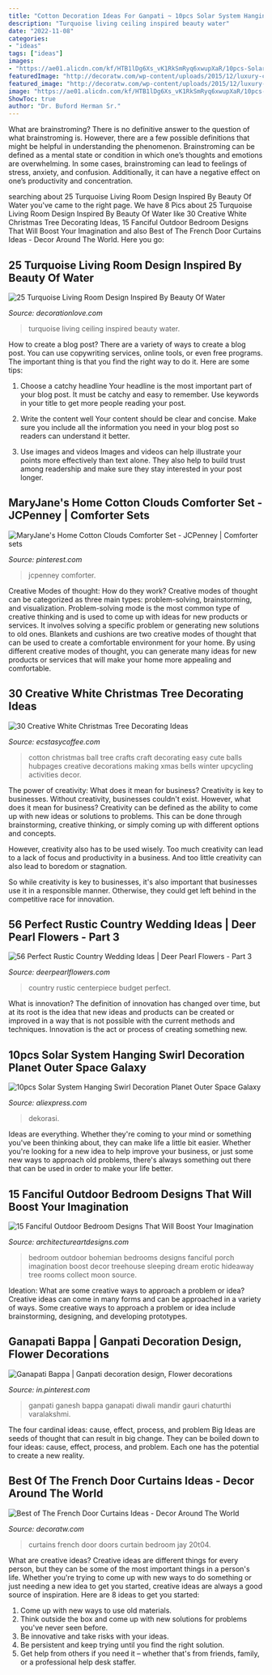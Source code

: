 ```yaml
---
title: "Cotton Decoration Ideas For Ganpati ~ 10pcs Solar System Hanging Swirl Decoration Planet Outer Space Galaxy"
description: "Turquoise living ceiling inspired beauty water"
date: "2022-11-08"
categories:
- "ideas"
tags: ["ideas"]
images:
- "https://ae01.alicdn.com/kf/HTB1lDg6Xs_vK1RkSmRyq6xwupXaR/10pcs-Solar-System-Hanging-Swirl-Decoration-Planet-Outer-Space-Galaxy-Whirls-Kids-Classroom-Shower-Birthday-Party.jpg"
featuredImage: "http://decoratw.com/wp-content/uploads/2015/12/luxury-curtain-ideas.jpg"
featured_image: "http://decoratw.com/wp-content/uploads/2015/12/luxury-curtain-ideas.jpg"
image: "https://ae01.alicdn.com/kf/HTB1lDg6Xs_vK1RkSmRyq6xwupXaR/10pcs-Solar-System-Hanging-Swirl-Decoration-Planet-Outer-Space-Galaxy-Whirls-Kids-Classroom-Shower-Birthday-Party.jpg"
ShowToc: true
author: "Dr. Buford Herman Sr."
---
```



What are brainstroming?
There is no definitive answer to the question of what brainstroming is. However, there are a few possible definitions that might be helpful in understanding the phenomenon. Brainstroming can be defined as a mental state or condition in which one’s thoughts and emotions are overwhelming. In some cases, brainstroming can lead to feelings of stress, anxiety, and confusion. Additionally, it can have a negative effect on one’s productivity and concentration.

	

		
searching about 25 Turquoise Living Room Design Inspired By Beauty Of Water you've came to the right page. We have 8 Pics about 25 Turquoise Living Room Design Inspired By Beauty Of Water like 30 Creative White Christmas Tree Decorating Ideas, 15 Fanciful Outdoor Bedroom Designs That Will Boost Your Imagination and also Best of The French Door Curtains Ideas - Decor Around The World. Here you go:
		
    
## 25 Turquoise Living Room Design Inspired By Beauty Of Water

<img loading=lazy src="http://www.decorationlove.com/wp-content/uploads/2016/09/Turquoise-Ceiling.jpg" onerror="this.onerror=null;this.src='https://tse4.mm.bing.net/th?id=OIP.c8p3ByaOxM2J0Vvz4Q5z3gHaK5&amp;pid=15.1';" alt="25 Turquoise Living Room Design Inspired By Beauty Of Water">

_Source: decorationlove.com_

>turquoise living ceiling inspired beauty water. 

	

How to create a blog post?
There are a variety of ways to create a blog post. You can use copywriting services, online tools, or even free programs. The important thing is that you find the right way to do it. Here are some tips:
1. Choose a catchy headline
Your headline is the most important part of your blog post. It must be catchy and easy to remember. Use keywords in your title to get more people reading your post.

2. Write the content well
Your content should be clear and concise. Make sure you include all the information you need in your blog post so readers can understand it better.

3. Use images and videos
Images and videos can help illustrate your points more effectively than text alone. They also help to build trust among readership and make sure they stay interested in your post longer.


    
## MaryJane&#039;s Home Cotton Clouds Comforter Set - JCPenney | Comforter Sets

<img loading=lazy src="https://i.pinimg.com/736x/cf/5c/ec/cf5cec2d1bb4ec55c98239febb76c0e2--bedroom-apartment-comforter-sets.jpg" onerror="this.onerror=null;this.src='https://tse2.mm.bing.net/th?id=OIP.JQCSsgemW9y9DU9OZzaZJwHaHa&amp;pid=15.1';" alt="MaryJane&#039;s Home Cotton Clouds Comforter Set - JCPenney | Comforter sets">

_Source: pinterest.com_

>jcpenney comforter. 

	

Creative Modes of thought: How do they work?
Creative modes of thought can be categorized as three main types: problem-solving, brainstorming, and visualization. Problem-solving mode is the most common type of creative thinking and is used to come up with ideas for new products or services. It involves solving a specific problem or generating new solutions to old ones.
Blankets and cushions are two creative modes of thought that can be used to create a comfortable environment for your home. By using different creative modes of thought, you can generate many ideas for new products or services that will make your home more appealing and comfortable.

    
## 30 Creative White Christmas Tree Decorating Ideas

<img loading=lazy src="https://i1.wp.com/www.ecstasycoffee.com/wp-content/uploads/2016/11/Cotton-Ball-Christmas-Tree.jpg?resize=600%2C800" onerror="this.onerror=null;this.src='https://tse2.mm.bing.net/th?id=OIP.wnrAIk0ECUbMRzO8T4C_LwHaJ4&amp;pid=15.1';" alt="30 Creative White Christmas Tree Decorating Ideas">

_Source: ecstasycoffee.com_

>cotton christmas ball tree crafts craft decorating easy cute balls hubpages creative decorations making xmas bells winter upcycling activities decor. 

	

The power of creativity: What does it mean for business?
Creativity is key to businesses. Without creativity, businesses couldn't exist. However, what does it mean for business? 
Creativity can be defined as the ability to come up with new ideas or solutions to problems. This can be done through brainstorming, creative thinking, or simply coming up with different options and concepts. 

However, creativity also has to be used wisely. Too much creativity can lead to a lack of focus and productivity in a business. And too little creativity can also lead to boredom or stagnation. 

So while creativity is key to businesses, it's also important that businesses use it in a responsible manner. Otherwise, they could get left behind in the competitive race for innovation.

    
## 56 Perfect Rustic Country Wedding Ideas | Deer Pearl Flowers - Part 3

<img loading=lazy src="http://www.deerpearlflowers.com/wp-content/uploads/2015/06/Budget-Country-Wedding-Centerpiece-Ideas.jpg" onerror="this.onerror=null;this.src='https://tse3.mm.bing.net/th?id=OIP.tDCFfZZhmCtZiMpCqz6wZQHaK4&amp;pid=15.1';" alt="56 Perfect Rustic Country Wedding Ideas | Deer Pearl Flowers - Part 3">

_Source: deerpearlflowers.com_

>country rustic centerpiece budget perfect. 

	

What is innovation?
The definition of innovation has changed over time, but at its root is the idea that new ideas and products can be created or improved in a way that is not possible with the current methods and techniques. Innovation is the act or process of creating something new.

    
## 10pcs Solar System Hanging Swirl Decoration Planet Outer Space Galaxy

<img loading=lazy src="https://ae01.alicdn.com/kf/HTB1lDg6Xs_vK1RkSmRyq6xwupXaR/10pcs-Solar-System-Hanging-Swirl-Decoration-Planet-Outer-Space-Galaxy-Whirls-Kids-Classroom-Shower-Birthday-Party.jpg" onerror="this.onerror=null;this.src='https://tse4.mm.bing.net/th?id=OIP.FPVudQdU2pygetMQ6J3NVgHaHa&amp;pid=15.1';" alt="10pcs Solar System Hanging Swirl Decoration Planet Outer Space Galaxy">

_Source: aliexpress.com_

>dekorasi. 

	

Ideas are everything. Whether they're coming to your mind or something you've been thinking about, they can make life a little bit easier. Whether you're looking for a new idea to help improve your business, or just some new ways to approach old problems, there's always something out there that can be used in order to make your life better.

    
## 15 Fanciful Outdoor Bedroom Designs That Will Boost Your Imagination

<img loading=lazy src="https://www.architectureartdesigns.com/wp-content/uploads/2016/06/9-3.jpg" onerror="this.onerror=null;this.src='https://tse4.mm.bing.net/th?id=OIP.VPig0WJVnHJbTZc5IvRD8QHaKH&amp;pid=15.1';" alt="15 Fanciful Outdoor Bedroom Designs That Will Boost Your Imagination">

_Source: architectureartdesigns.com_

>bedroom outdoor bohemian bedrooms designs fanciful porch imagination boost decor treehouse sleeping dream erotic hideaway tree rooms collect moon source. 

	

Ideation: What are some creative ways to approach a problem or idea?
Creative ideas can come in many forms and can be approached in a variety of ways. Some creative ways to approach a problem or idea include brainstorming, designing, and developing prototypes.

    
## Ganapati Bappa | Ganpati Decoration Design, Flower Decorations

<img loading=lazy src="https://i.pinimg.com/736x/07/7f/4e/077f4ec2ede78d04338d6e71b17ed2e8.jpg" onerror="this.onerror=null;this.src='https://tse2.mm.bing.net/th?id=OIP.6T2mJ61meSD04EdeimVH9wHaKG&amp;pid=15.1';" alt="Ganapati Bappa | Ganpati decoration design, Flower decorations">

_Source: in.pinterest.com_

>ganpati ganesh bappa ganapati diwali mandir gauri chaturthi varalakshmi. 

	

The four cardinal ideas: cause, effect, process, and problem
Big Ideas are seeds of thought that can result in big change. They can be boiled down to four ideas: cause, effect, process, and problem. Each one has the potential to create a new reality.

    
## Best Of The French Door Curtains Ideas - Decor Around The World

<img loading=lazy src="http://decoratw.com/wp-content/uploads/2015/12/luxury-curtain-ideas.jpg" onerror="this.onerror=null;this.src='https://tse3.mm.bing.net/th?id=OIP.CL3_cJXLJqiKXv1OPtLAygHaLI&amp;pid=15.1';" alt="Best of The French Door Curtains Ideas - Decor Around The World">

_Source: decoratw.com_

>curtains french door doors curtain bedroom jay 20t04. 

	

What are creative ideas?
Creative ideas are different things for every person, but they can be some of the most important things in a person's life. Whether you're trying to come up with new ways to do something or just needing a new idea to get you started, creative ideas are always a good source of inspiration. Here are 8 ideas to get you started: 
1. Come up with new ways to use old materials.
2. Think outside the box and come up with new solutions for problems you've never seen before.
3. Be innovative and take risks with your ideas.
4. Be persistent and keep trying until you find the right solution. 
5. Get help from others if you need it – whether that's from friends, family, or a professional help desk staffer. 


